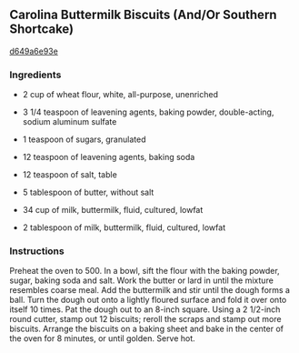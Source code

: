 ## Carolina Buttermilk Biscuits (And/Or Southern Shortcake)

[d649a6e93e](http://www.food.com/recipe/carolina-buttermilk-biscuits-and-or-southern-shortcake-164898)

### Ingredients

 - 2 cup of wheat flour, white, all-purpose, unenriched

 - 3 1/4 teaspoon of leavening agents, baking powder, double-acting, sodium aluminum sulfate

 - 1 teaspoon of sugars, granulated

 - 12 teaspoon of leavening agents, baking soda

 - 12 teaspoon of salt, table

 - 5 tablespoon of butter, without salt

 - 34 cup of milk, buttermilk, fluid, cultured, lowfat

 - 2 tablespoon of milk, buttermilk, fluid, cultured, lowfat

### Instructions

Preheat the oven to 500. In a bowl, sift the flour with the baking powder, sugar, baking soda and salt. Work the butter or lard in until the mixture resembles coarse meal. Add the buttermilk and stir until the dough forms a ball. Turn the dough out onto a lightly floured surface and fold it over onto itself 10 times. Pat the dough out to an 8-inch square. Using a 2 1/2-inch round cutter, stamp out 12 biscuits; reroll the scraps and stamp out more biscuits. Arrange the biscuits on a baking sheet and bake in the center of the oven for 8 minutes, or until golden. Serve hot.